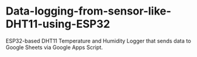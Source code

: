 # Data-logging-from-sensor-like-DHT11-using-ESP32
ESP32-based DHT11 Temperature and Humidity Logger that sends data to Google Sheets via Google Apps Script.
